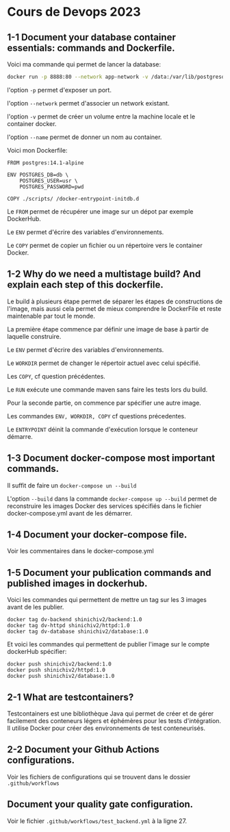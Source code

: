 # Cours de Devops 2023

## 1-1 Document your database container essentials: commands and Dockerfile.

Voici ma commande qui permet de lancer la database:

```bash
docker run -p 8888:80 --network app-network -v /data:/var/lib/postgresql/data --name tp tp/vincent
```

l'option `-p` permet d'exposer un port.

l'option `--network` permet d'associer un network existant.

l'option `-v` permet de créer un volume entre la machine locale et le container docker.

l'option `--name` permet de donner un nom au container.

Voici mon Dockerfile:

```
FROM postgres:14.1-alpine

ENV POSTGRES_DB=db \
	POSTGRES_USER=usr \
	POSTGRES_PASSWORD=pwd

COPY ./scripts/ /docker-entrypoint-initdb.d 
```

Le `FROM` permet de récupérer une image sur un dépot par exemple DockerHub.

Le `ENV` permet d'écrire des variables d'environnements.

Le `COPY` permet de copier un fichier ou un répertoire vers le container Docker.

## 1-2 Why do we need a multistage build? And explain each step of this dockerfile.

Le build à plusieurs étape permet de séparer les étapes de constructions de l'image, mais aussi cela permet de mieux comprendre le DockerFile et reste maintenable par tout le monde.

La première étape commence par définir une image de base à partir de laquelle construire.

Le `ENV` permet d'écrire des variables d'environnements.

Le `WORKDIR` permet de changer le répertoir actuel avec celui spécifié.

Les `COPY`, cf question précédentes.

Le `RUN` exécute une commande maven sans faire les tests lors du build.

Pour la seconde partie, on commence par spécifier une autre image.

Les commandes `ENV, WORKDIR, COPY` cf questions précedentes.

Le `ENTRYPOINT` déinit la commande d'exécution lorsque le conteneur démarre.

## 1-3 Document docker-compose most important commands.

Il suffit de faire un `docker-compose un --build` 

L'option `--build` dans la commande `docker-compose up --build` permet de reconstruire les images Docker des services spécifiés dans le fichier docker-compose.yml avant de les démarrer.

## 1-4 Document your docker-compose file.

Voir les commentaires dans le docker-compose.yml

## 1-5 Document your publication commands and published images in dockerhub.

Voici les commandes qui permettent de mettre un tag sur les 3 images avant de les publier.

```
docker tag dv-backend shinichiv2/backend:1.0
docker tag dv-httpd shinichiv2/httpd:1.0
docker tag dv-database shinichiv2/database:1.0
```

Et voici les commandes qui permettent de publier l'image sur le compte dockerHub spécifier:

```
docker push shinichiv2/backend:1.0
docker push shinichiv2/httpd:1.0
docker push shinichiv2/database:1.0
```

## 2-1 What are testcontainers?

Testcontainers est une bibliothèque Java qui permet de créer et de gérer facilement des conteneurs légers et éphémères pour les tests d'intégration. Il utilise Docker pour créer des environnements de test conteneurisés.

## 2-2 Document your Github Actions configurations.

Voir les fichiers de configurations qui se trouvent dans le dossier `.github/workflows`

## Document your quality gate configuration.

Voir le fichier `.github/workflows/test_backend.yml` à la ligne 27.


